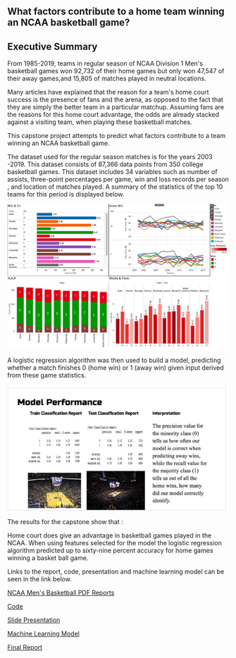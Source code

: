 ## What factors contribute to a home team winning an NCAA basketball game?

## Executive Summary

From 1985-2019, teams in regular season of NCAA Division 1 Men's basketball games won 92,732 of their home games but only won 47,547 of their away games,and 15,805 of matches played in neutral locations. 

Many articles have explained that the reason for a team's home court success is the presence of fans and the arena, as opposed to the fact that they are simply the better team in a particular matchup. Assuming fans are the reasons for this home court advantage, the odds are already stacked against a visiting team, when playing these basketball matches.

This capstone project attempts to predict what factors contribute to a team winning an NCAA basketball game. 

The dataset used for the regular season matches is for the years 2003 -2019. This dataset consists of 87,366 data points from 350 college basketball games. This dataset includes 34 variables such as number of assists, three-point percentages per game, win and loss records per season , and location of matches played. A summary of the statistics of the top 10 teams for this period is displayed below.



![](Image/Image%2011-16-20%20at%2010.31%20AM.jpg)


A logistic regression algorithm was then used to build a model, predicting whether a match finishes 0 (home win) or 1 (away win) given input derived from these game statistics.


![](https://github.com/dreamtx01/Springboard/blob/master/Folders/Capstone%20Project%201/Image/model_performance.png)


The results for the capstone show that :

Home court does give an advantage in basketball games played in the NCAA.
When using features selected for the model the logistic regression algorithm predicted up to  sixty-nine percent accuracy for home games winning a basket ball game.

Links to the report, code, presentation and machine learning model can be seen in the link below.

[NCAA Men's Basketball PDF Reports](https://github.com/dreamtx01/Springboard/tree/master/Folders/Capstone%20Project%201/Documents)

[Code](https://github.com/dreamtx01/Springboard/tree/master/Folders/Capstone%20Project%201/Code)

[Slide Presentation](https://github.com/dreamtx01/Springboard/blob/master/Folders/Capstone%20Project%201/Documents/NCAA%20Capstone%201%20Slide%20Deck.pdf)

[Machine Learning Model](https://github.com/dreamtx01/Springboard/blob/master/Folders/Capstone%20Project%201/Documents/Machine%20Learning%20.pdf)

[Final Report](https://github.com/dreamtx01/Springboard/blob/master/Folders/Capstone%20Project%201/Documents/NCAA_Capstone_1_Final_Report.pdf)




 

